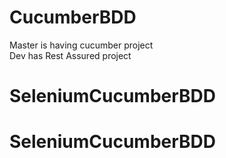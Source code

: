 # CucumberBDD

Master is having cucumber project     
Dev has Rest Assured project
# SeleniumCucumberBDD
# SeleniumCucumberBDD

